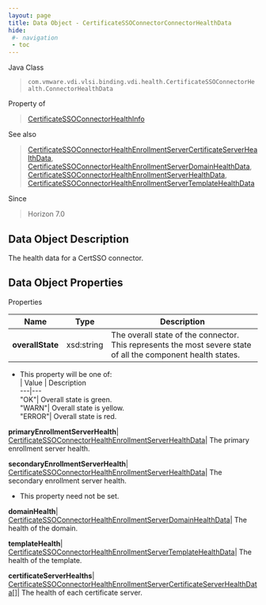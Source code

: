 ```yaml
---
layout: page
title: Data Object - CertificateSSOConnectorConnectorHealthData
hide:
 #- navigation
 - toc
---
```






Java Class  
> `com.vmware.vdi.vlsi.binding.vdi.health.CertificateSSOConnectorHealth.ConnectorHealthData`

Property of  
> [CertificateSSOConnectorHealthInfo](vdi.health.CertificateSSOConnectorHealth.CertificateSSOConnectorHealthInfo.md#field_detail)

See also  
> [CertificateSSOConnectorHealthEnrollmentServerCertificateServerHealthData](vdi.health.CertificateSSOConnectorHealth.CertificateServerHealthData.md), [CertificateSSOConnectorHealthEnrollmentServerDomainHealthData](vdi.health.CertificateSSOConnectorHealth.DomainHealthData.md), [CertificateSSOConnectorHealthEnrollmentServerHealthData](vdi.health.CertificateSSOConnectorHealth.EnrollmentServerHealthData.md), [CertificateSSOConnectorHealthEnrollmentServerTemplateHealthData](vdi.health.CertificateSSOConnectorHealth.TemplateHealthData.md)

Since  
> Horizon 7.0


## Data Object Description 

The health data for a CertSSO connector. 

## Data Object Properties

Properties

Name |  Type |  Description   
---|---|---  
**overallState**|  xsd:string|  The overall state of the connector. This represents the most severe state of all the component health states.   


  * This property will be one of:  
|  Value |  Description   
---|---  
"OK"| Overall state is green.  
"WARN"| Overall state is yellow.  
"ERROR"| Overall state is red.  

  
**primaryEnrollmentServerHealth**| [CertificateSSOConnectorHealthEnrollmentServerHealthData](vdi.health.CertificateSSOConnectorHealth.EnrollmentServerHealthData.md)|  The primary enrollment server health.   
  
**secondaryEnrollmentServerHealth**| [CertificateSSOConnectorHealthEnrollmentServerHealthData](vdi.health.CertificateSSOConnectorHealth.EnrollmentServerHealthData.md)|  The secondary enrollment server health.   


* This property need not be set.

  
**domainHealth**| [CertificateSSOConnectorHealthEnrollmentServerDomainHealthData](vdi.health.CertificateSSOConnectorHealth.DomainHealthData.md)|  The health of the domain.   
  
**templateHealth**| [CertificateSSOConnectorHealthEnrollmentServerTemplateHealthData](vdi.health.CertificateSSOConnectorHealth.TemplateHealthData.md)|  The health of the template.   
  
**certificateServerHealths**| [CertificateSSOConnectorHealthEnrollmentServerCertificateServerHealthData[]](vdi.health.CertificateSSOConnectorHealth.CertificateServerHealthData.md)|  The health of each certificate server.   
  
  
  
   
  
  

